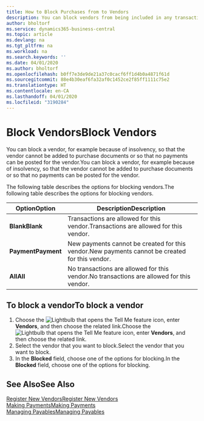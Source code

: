```yaml
---
title: How to Block Purchases from to Vendors
description: You can block vendors from being included in any transactions, or just block new payments to them.
author: bholtorf
ms.service: dynamics365-business-central
ms.topic: article
ms.devlang: na
ms.tgt_pltfrm: na
ms.workload: na
ms.search.keywords: ''
ms.date: 04/01/2020
ms.author: bholtorf
ms.openlocfilehash: b0ff7e3de9de21a37c0cacf6ff1d4b0a4871f61d
ms.sourcegitcommit: 88e4b30eaf6fa32af0c1452ce2f85ff1111c75e2
ms.translationtype: HT
ms.contentlocale: en-CA
ms.lasthandoff: 04/01/2020
ms.locfileid: "3190284"
---
```

# <a name="block-vendors"></a><span data-ttu-id="b4f40-103">Block Vendors</span><span class="sxs-lookup"><span data-stu-id="b4f40-103">Block Vendors</span></span>
<span data-ttu-id="b4f40-104">You can block a vendor, for example because of insolvency, so that the vendor cannot be added to purchase documents or so that no payments can be posted for the vendor.</span><span class="sxs-lookup"><span data-stu-id="b4f40-104">You can block a vendor, for example because of insolvency, so that the vendor cannot be added to purchase documents or so that no payments can be posted for the vendor.</span></span>

<span data-ttu-id="b4f40-105">The following table describes the options for blocking vendors.</span><span class="sxs-lookup"><span data-stu-id="b4f40-105">The following table describes the options for blocking vendors.</span></span>  

|<span data-ttu-id="b4f40-106">Option</span><span class="sxs-lookup"><span data-stu-id="b4f40-106">Option</span></span>|<span data-ttu-id="b4f40-107">Description</span><span class="sxs-lookup"><span data-stu-id="b4f40-107">Description</span></span>|  
|--------------------|------------|  
|<span data-ttu-id="b4f40-108">**Blank**</span><span class="sxs-lookup"><span data-stu-id="b4f40-108">**Blank**</span></span>|<span data-ttu-id="b4f40-109">Transactions are allowed for this vendor.</span><span class="sxs-lookup"><span data-stu-id="b4f40-109">Transactions are allowed for this vendor.</span></span>|
|<span data-ttu-id="b4f40-110">**Payment**</span><span class="sxs-lookup"><span data-stu-id="b4f40-110">**Payment**</span></span>|<span data-ttu-id="b4f40-111">New payments cannot be created for this vendor.</span><span class="sxs-lookup"><span data-stu-id="b4f40-111">New payments cannot be created for this vendor.</span></span>|  
|<span data-ttu-id="b4f40-112">**All**</span><span class="sxs-lookup"><span data-stu-id="b4f40-112">**All**</span></span>|<span data-ttu-id="b4f40-113">No transactions are allowed for this vendor.</span><span class="sxs-lookup"><span data-stu-id="b4f40-113">No transactions are allowed for this vendor.</span></span>|  

## <a name="to-block-a-vendor"></a><span data-ttu-id="b4f40-114">To block a vendor</span><span class="sxs-lookup"><span data-stu-id="b4f40-114">To block a vendor</span></span>  
1. <span data-ttu-id="b4f40-115">Choose the ![Lightbulb that opens the Tell Me feature](media/ui-search/search_small.png "Tell me what you want to do") icon, enter **Vendors**, and then choose the related link.</span><span class="sxs-lookup"><span data-stu-id="b4f40-115">Choose the ![Lightbulb that opens the Tell Me feature](media/ui-search/search_small.png "Tell me what you want to do") icon, enter **Vendors**, and then choose the related link.</span></span>
2. <span data-ttu-id="b4f40-116">Select the vendor that you want to block.</span><span class="sxs-lookup"><span data-stu-id="b4f40-116">Select the vendor that you want to block.</span></span>
3. <span data-ttu-id="b4f40-117">In the **Blocked** field, choose one of the options for blocking.</span><span class="sxs-lookup"><span data-stu-id="b4f40-117">In the **Blocked** field, choose one of the options for blocking.</span></span>

## <a name="see-also"></a><span data-ttu-id="b4f40-118">See Also</span><span class="sxs-lookup"><span data-stu-id="b4f40-118">See Also</span></span>  
[<span data-ttu-id="b4f40-119">Register New Vendors</span><span class="sxs-lookup"><span data-stu-id="b4f40-119">Register New Vendors</span></span>](purchasing-how-register-new-vendors.md)  
[<span data-ttu-id="b4f40-120">Making Payments</span><span class="sxs-lookup"><span data-stu-id="b4f40-120">Making Payments</span></span>](payables-make-payments.md)  
[<span data-ttu-id="b4f40-121">Managing Payables</span><span class="sxs-lookup"><span data-stu-id="b4f40-121">Managing Payables</span></span>](payables-manage-payables.md)
